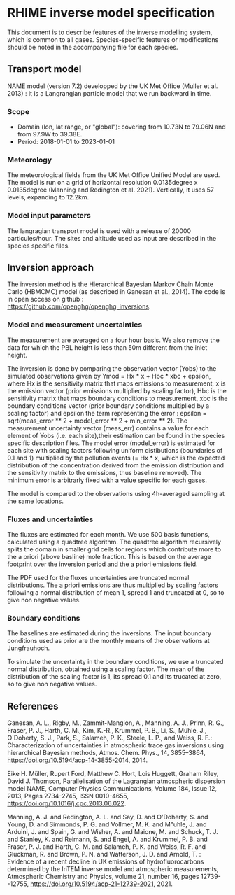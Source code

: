 # RHIME inverse model specification

This document is to describe features of the inverse modelling system, which is common to all gases. Species-specific features or modifications should be noted in the accompanying file for each species.

## Transport model

NAME model (version 7.2) developped by the UK Met Office (Muller et al. 2013) : it is a Langrangian particle model that we run backward in time. 

### Scope

- Domain (lon, lat range, or "global"): covering from 10.73N to 79.06N and from 97.9W to 39.38E.
- Period: 2018-01-01 to 2023-01-01

### Meteorology

The meteorological fields from the UK Met Office Unified Model are used. The model is run on a grid of horizontal resolution 0.0135degree x 0.0135degree (Manning and Redington et al. 2021). Vertically, it uses 57 levels, expanding to 12.2km.

### Model input parameters

The langragian transport model is used with a release of 20000 particules/hour. The sites and altitude used as input are described in the species specific files.

## Inversion approach

The inversion method is the Hierarchical Bayesian Markov Chain Monte Carlo (HBMCMC) model (as described in Ganesan et al., 2014). The code is in open access on github : https://github.com/openghg/openghg_inversions.

### Model and measurement uncertainties

The measurement are averaged on a four hour basis. We also remove the data for which the PBL height is less than 50m different from the inlet height.

The inversion is done by comparing the observation vector (Yobs) to the simulated observations given by Ymod = Hx * x + Hbc * xbc + epsilon, where Hx is the sensitivity matrix that maps emissions to measurement, x is the emission vector (prior emissions multiplied by scaling factor), Hbc is the sensitivity matrix that maps boundary conditions to measurement, xbc is the boundary conditions vector (prior boundary conditions multiplied by a scaling factor) and epsilon the term representing the error : epsilon = sqrt(meas_error ** 2 + model_error ** 2 + min_error ** 2). The measurement uncertainty vector (meas_err) contains a value for each element of Yobs (i.e. each site),their estimation can be found in the species specific description files. The model error (model_error) is estimated for each site with scaling factors following uniform distibutions (boundaries of 0.1 and 1) multiplied by the pollution events (= Hx * x, which is the expected distribution of the concentration derived from the emission distribution and the sensitivity matrix to the emissions, thus baseline removed). The minimum error is arbitrarly fixed with a value specific for each gases.

The model is compared to the observations using 4h-averaged sampling at the same locations.

### Fluxes and uncertainties

The fluxes are estimated for each month.
We use 500 basis functions, calculated using a quadtree algorithm. The quadtree algorithm recursively splits the domain in smaller grid cells for regions which contribute more to the a priori (above basline) mole fraction. This is based on the average footprint over the inversion period and the a priori emissions field.

The PDF used for the fluxes uncertainties are truncated normal distributions. The a priori emissions are thus multiplied by scaling factors following a normal distribution of mean 1, spread 1 and truncated at 0, so to give non negative values.

### Boundary conditions

The baselines are estimated during the inversions. The input boundary conditions used as prior are the monthly means of the observations at Jungfrauhoch.

To simulate the uncertainty in the boundary conditions, we use a truncated normal distribution, obtained using a scaling factor. The mean of the distribution of the scaling factor is 1, its spread 0.1 and its trucated at zero, so to give non negative values.

## References
Ganesan, A. L., Rigby, M., Zammit-Mangion, A., Manning, A. J., Prinn, R. G., Fraser, P. J., Harth, C. M., Kim, K.-R., Krummel, P. B., Li, S., Mühle, J., O'Doherty, S. J., Park, S., Salameh, P. K., Steele, L. P., and Weiss, R. F.: Characterization of uncertainties in atmospheric trace gas inversions using hierarchical Bayesian methods, Atmos. Chem. Phys., 14, 3855–3864, https://doi.org/10.5194/acp-14-3855-2014, 2014.

Eike H. Müller, Rupert Ford, Matthew C. Hort, Lois Huggett, Graham Riley, David J. Thomson, Parallelisation of the Lagrangian atmospheric dispersion model NAME, Computer Physics Communications, Volume 184, Issue 12, 2013, Pages 2734-2745, ISSN 0010-4655, https://doi.org/10.1016/j.cpc.2013.06.022.

Manning, A. J. and Redington, A. L. and Say, D. and O'Doherty, S. and Young, D. and Simmonds, P. G. and Vollmer, M. K. and M\"uhle, J. and Arduini, J. and Spain, G. and Wisher, A. and Maione, M. and Schuck, T. J. and Stanley, K. and Reimann, S. and Engel, A. and Krummel, P. B. and Fraser, P. J. and Harth, C. M. and Salameh, P. K. and Weiss, R. F. and Gluckman, R. and Brown, P. N. and Watterson, J. D. and Arnold, T. : Evidence of a recent decline in UK emissions of hydrofluorocarbons determined by the InTEM inverse model and atmospheric measurements, Atmospheric Chemistry and Physics, volume 21, number 16, pages 12739--12755, https://doi.org/10.5194/acp-21-12739-2021, 2021.
